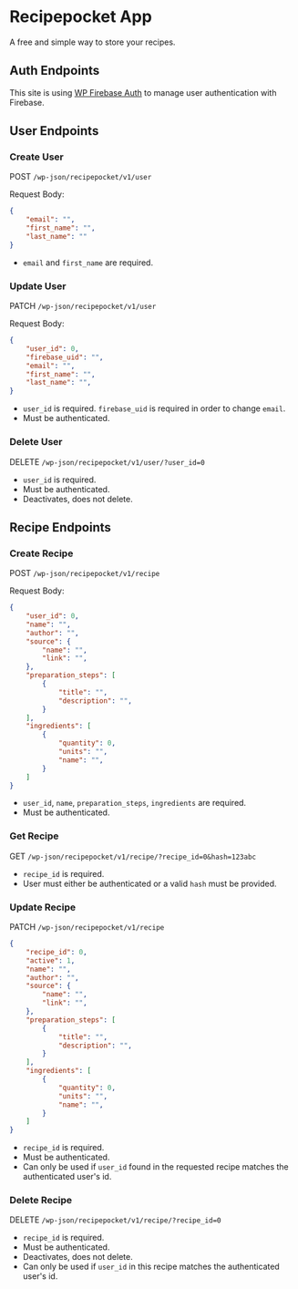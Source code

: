 # Recipepocket App
A free and simple way to store your recipes.

## Auth Endpoints
This site is using [WP Firebase Auth](https://github.com/stevenwett/wp-firebase-auth) to manage user authentication with Firebase.

## User Endpoints
### Create User
POST `/wp-json/recipepocket/v1/user`

Request Body:
```json
{
	"email": "",
	"first_name": "",
	"last_name": ""
}
```
* `email` and `first_name` are required.

### Update User
PATCH `/wp-json/recipepocket/v1/user`

Request Body:
```json
{
	"user_id": 0,
	"firebase_uid": "",
	"email": "",
	"first_name": "",
	"last_name": "",
}
```
* `user_id` is required. `firebase_uid` is required in order to change `email`.
* Must be authenticated.

### Delete User
DELETE `/wp-json/recipepocket/v1/user/?user_id=0`

* `user_id` is required.
* Must be authenticated.
* Deactivates, does not delete.

## Recipe Endpoints

### Create Recipe
POST `/wp-json/recipepocket/v1/recipe`

Request Body:
```json
{
	"user_id": 0,
	"name": "",
	"author": "",
	"source": {
		"name": "",
		"link": "",
	},
	"preparation_steps": [
		{
			"title": "",
			"description": "",
		}
	],
	"ingredients": [
		{
			"quantity": 0,
			"units": "",
			"name": "",
		}
	]
}
```
* `user_id`, `name`, `preparation_steps`, `ingredients` are required.
* Must be authenticated.

### Get Recipe
GET `/wp-json/recipepocket/v1/recipe/?recipe_id=0&hash=123abc`

* `recipe_id` is required.
* User must either be authenticated or a valid `hash` must be provided.

### Update Recipe
PATCH `/wp-json/recipepocket/v1/recipe`

```json
{
	"recipe_id": 0,
	"active": 1,
	"name": "",
	"author": "",
	"source": {
		"name": "",
		"link": "",
	},
	"preparation_steps": [
		{
			"title": "",
			"description": "",
		}
	],
	"ingredients": [
		{
			"quantity": 0,
			"units": "",
			"name": "",
		}
	]
}
```
* `recipe_id` is required.
* Must be authenticated.
* Can only be used if `user_id` found in the requested recipe matches the authenticated user's id.

### Delete Recipe
DELETE `/wp-json/recipepocket/v1/recipe/?recipe_id=0`

* `recipe_id` is required.
* Must be authenticated.
* Deactivates, does not delete.
* Can only be used if `user_id` in this recipe matches the authenticated user's id.
